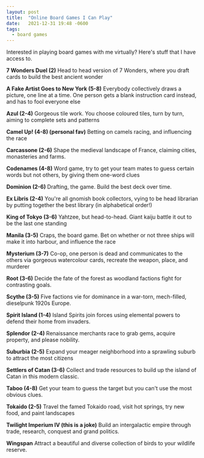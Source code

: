 ```yaml
---
layout: post
title:  "Online Board Games I Can Play"
date:   2021-12-31 19:48 -0600
tags:
  - board games
---
```


Interested in playing board games with me virtually? Here's stuff that I have access to.

**7 Wonders Duel (2)**
Head to head version of 7 Wonders, where you draft cards to build the best ancient wonder

**A Fake Artist Goes to New York (5-8)**
Everybody collectively draws a picture, one line at a time. One person gets a blank instruction card instead, and has to fool everyone else

**Azul (2-4)**
Gorgeous tile work. You choose coloured tiles, turn by turn, aiming to complete sets and patterns

**Camel Up! (4-8) (personal fav)**
Betting on camels racing, and influencing the race

**Carcassone (2-6)**
Shape the medieval landscape of France, claiming cities, monasteries and farms.

**Codenames (4-8)**
Word game, try to get your team mates to guess certain words but not others, by giving them one-word clues

**Dominion (2-6)**
Drafting, the game. Build the best deck over time.

**Ex Libris (2-4)**
You're all gnomish book collectors, vying to be head librarian by putting together the best library (in alphabetical order!)

**King of Tokyo (3-6)**
Yahtzee, but head-to-head. Giant kaiju battle it out to be the last one standing

**Manila (3-5)**
Craps, the board game. Bet on whether or not three ships will make it into harbour, and influence the race

**Mysterium (3-7)**
Co-op, one person is dead and communicates to the others via gorgeous watercolour cards, recreate the weapon, place, and murderer

**Root (3-6)**
Decide the fate of the forest as woodland factions fight for contrasting goals.

**Scythe (3-5)**
 Five factions vie for dominance in a war-torn, mech-filled, dieselpunk 1920s Europe.

**Spirit Island (1-4)**
 Island Spirits join forces using elemental powers to defend their home from invaders.

**Splendor (2-4)**
Renaissance merchants race to grab gems, acquire property, and please nobility.

**Suburbia (2-5)**
Expand your meager neighborhood into a sprawling suburb to attract the most citizens

**Settlers of Catan (3-6)**
 Collect and trade resources to build up the island of Catan in this modern classic.

**Taboo (4-8)**
Get your team to guess the target but you can't use the most obvious clues.

**Tokaido (2-5)**
Travel the famed Tokaido road, visit hot springs, try new food, and paint landscapes

**Twilight Imperium IV (this is a joke)**
Build an intergalactic empire through trade, research, conquest and grand politics.

**Wingspan**
Attract a beautiful and diverse collection of birds to your wildlife reserve.